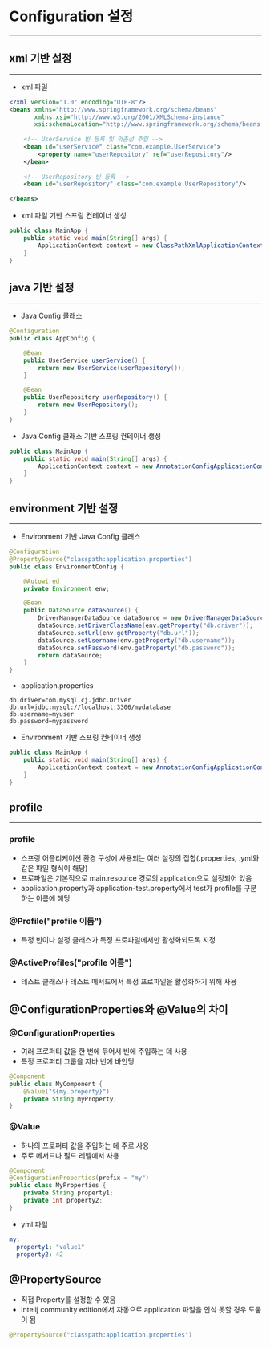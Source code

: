 # Configuration 설정

---

## xml 기반 설정

---

- xml 파일
```xml
<?xml version="1.0" encoding="UTF-8"?>
<beans xmlns="http://www.springframework.org/schema/beans"
       xmlns:xsi="http://www.w3.org/2001/XMLSchema-instance"
       xsi:schemaLocation="http://www.springframework.org/schema/beans http://www.springframework.org/schema/beans/spring-beans.xsd">
    
    <!-- UserService 빈 등록 및 의존성 주입 -->
    <bean id="userService" class="com.example.UserService">
        <property name="userRepository" ref="userRepository"/>
    </bean>
    
    <!-- UserRepository 빈 등록 -->
    <bean id="userRepository" class="com.example.UserRepository"/>
    
</beans>
```

- xml 파일 기반 스프링 컨테이너 생성
```java
public class MainApp {
    public static void main(String[] args) {
        ApplicationContext context = new ClassPathXmlApplicationContext("xml의 경로");
    }
}
```

## java 기반 설정

---

-  Java Config 클래스
```java
@Configuration
public class AppConfig {

    @Bean
    public UserService userService() {
        return new UserService(userRepository());
    }

    @Bean
    public UserRepository userRepository() {
        return new UserRepository();
    }
}
```

- Java Config 클래스 기반 스프링 컨테이너 생성
```java
public class MainApp {
    public static void main(String[] args) {
        ApplicationContext context = new AnnotationConfigApplicationContext(AppConfig.class);
    }
}
```

## environment 기반 설정

---

- Environment 기반 Java Config 클래스
```java
@Configuration
@PropertySource("classpath:application.properties")
public class EnvironmentConfig {

    @Autowired
    private Environment env;

    @Bean
    public DataSource dataSource() {
        DriverManagerDataSource dataSource = new DriverManagerDataSource();
        dataSource.setDriverClassName(env.getProperty("db.driver"));
        dataSource.setUrl(env.getProperty("db.url"));
        dataSource.setUsername(env.getProperty("db.username"));
        dataSource.setPassword(env.getProperty("db.password"));
        return dataSource;
    }
}
```

- application.properties
```properties
db.driver=com.mysql.cj.jdbc.Driver
db.url=jdbc:mysql://localhost:3306/mydatabase
db.username=myuser
db.password=mypassword
```

- Environment 기반 스프링 컨테이너 생성
```java
public class MainApp {
    public static void main(String[] args) {
        ApplicationContext context = new AnnotationConfigApplicationContext(EnvironmentConfig.class);
    }
}
```

## profile

---

### profile
- 스프링 어플리케이션 환경 구성에 사용되는 여러 설정의 집합(.properties, .yml와 같은 파일 형식이 해당)
- 프로파일은 기본적으로 main.resource 경로의 application으로 설정되어 있음
- application.property과 application-test.property에서 test가 profile를 구분하는 이름에 해당

### @Profile("profile 이름")
- 특정 빈이나 설정 클래스가 특정 프로파일에서만 활성화되도록 지정

### @ActiveProfiles("profile 이름")
- 테스트 클래스나 테스트 메서드에서 특정 프로파일을 활성화하기 위해 사용

## @ConfigurationProperties와 @Value의 차이
### @ConfigurationProperties
- 여러 프로퍼티 값을 한 번에 묶어서 빈에 주입하는 데 사용
- 특정 프로퍼티 그룹을 자바 빈에 바인딩
```java
@Component
public class MyComponent {
    @Value("${my.property}")
    private String myProperty;
}
```

### @Value
- 하나의 프로퍼티 값을 주입하는 데 주로 사용
- 주로 메서드나 필드 레벨에서 사용
```java
@Component
@ConfigurationProperties(prefix = "my")
public class MyProperties {
    private String property1;
    private int property2;
}
```
- yml 파일
```yml
my:
  property1: "value1"
  property2: 42

```

## @PropertySource
- 직접 Property를 설정할 수 있음
- intelij community edition에서 자동으로 application 파일을 인식 못할 경우 도움이 됨
```java
@PropertySource("classpath:application.properties")
```
